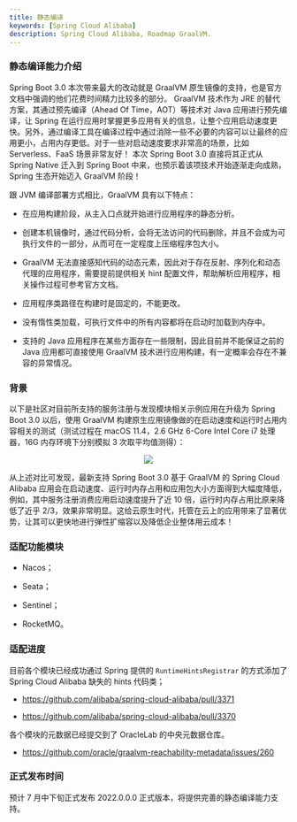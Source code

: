 ```yaml
---
title: 静态编译
keywords: [Spring Cloud Alibaba]
description: Spring Cloud Alibaba, Roadmap GraalVM.
---
```


### 静态编译能力介绍

Spring Boot 3.0 本次带来最大的改动就是 GraalVM 原生镜像的支持，也是官方文档中强调的他们花费时间精力比较多的部分。 GraalVM 技术作为 JRE 的替代方案，其通过预先编译（Ahead Of Time，AOT）等技术对 Java 应用进行预先编译，让 Spring 在运行应用时掌握更多应用有关的信息，让整个应用启动速度更快。另外，通过编译工具在编译过程中通过消除一些不必要的内容可以让最终的应用更小，占用内存更低。对于一些对启动速度要求非常高的场景，比如 Serverless、FaaS 场景非常友好！ 本次 Spring Boot 3.0 直接将其正式从 Spring Native 迁入到 Spring Boot 中来，也预示着该项技术开始逐渐走向成熟，Spring 生态开始迈入 GraalVM 阶段！

跟 JVM 编译部署方式相比，GraalVM 具有以下特点：

- 在应用构建阶段，从主入口点就开始进行应用程序的静态分析。

- 创建本机镜像时，通过代码分析，会将无法访问的代码删除，并且不会成为可执行文件的一部分，从而可在一定程度上压缩程序包大小。

- GraalVM 无法直接感知代码的动态元素，因此对于存在反射、序列化和动态代理的应用程序，需要提前提供相关 hint 配置文件，帮助解析应用程序，相关操作过程可参考官方文档。

- 应用程序类路径在构建时是固定的，不能更改。

- 没有惰性类加载，可执行文件中的所有内容都将在启动时加载到内存中。

- 支持的 Java 应用程序在某些方面存在一些限制，因此目前并不能保证之前的 Java 应用都可直接使用 GraalVM 技术进行应用构建，有一定概率会存在不兼容的异常情况。

### 背景

以下是社区对目前所支持的服务注册与发现模块相关示例应用在升级为 Spring Boot 3.0 以后，使用 GraalVM 构建原生应用镜像做的在启动速度和运行时占用内容相关的测试（测试过程在 macOS 11.4，2.6 GHz 6-Core Intel Core i7 处理器，16G 内存环境下分别模拟 3 次取平均值测得）：

<p align="center">
<img src="/img/user/graalvm/performance.png" />
</p>

从上述对比可发现，最新支持 Spring Boot 3.0 基于 GraalVM 的 Spring Cloud Alibaba 应用会在启动速度、运行时内存占用和应用包大小方面得到大幅度降低，例如，其中服务注册消费应用启动速度提升了近 10 倍，运行时内存占用比原来降低了近乎 2/3，效果非常明显。这给云原生时代，托管在云上的应用带来了显著优势，让其可以更快地进行弹性扩缩容以及降低企业整体用云成本！

### 适配功能模块

- Nacos；

- Seata；

- Sentinel；

- RocketMQ。

### 适配进度

目前各个模块已经成功通过 Spring 提供的 `RuntimeHintsRegistrar` 的方式添加了 Spring Cloud Alibaba 缺失的 hints 代码类；

- https://github.com/alibaba/spring-cloud-alibaba/pull/3371

- https://github.com/alibaba/spring-cloud-alibaba/pull/3370

各个模块的元数据已经提交到了 OracleLab 的中央元数据仓库。

- https://github.com/oracle/graalvm-reachability-metadata/issues/260

### 正式发布时间

预计 7 月中下旬正式发布 2022.0.0.0 正式版本，将提供完善的静态编译能力支持。
